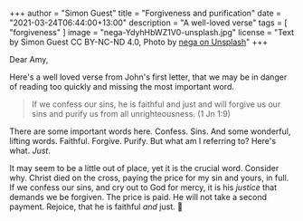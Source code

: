 +++
author = "Simon Guest"
title = "Forgiveness and purification"
date = "2021-03-24T06:44:00+13:00"
description = "A well-loved verse"
tags = [ "forgiveness" ]
image = "nega-YdyhHbWZ1V0-unsplash.jpg"
license = "Text by Simon Guest CC BY-NC-ND 4.0, Photo by [nega on Unsplash](https://unsplash.com/photos/YdyhHbWZ1V0)"
+++

Dear Amy,

Here's a well loved verse from John's first letter, that we may be in danger of reading too quickly and missing the most important word.

> If we confess our sins, he is faithful and just and will forgive us our sins and purify us from all unrighteousness. (1 Jn 1:9)

There are some important words here. Confess. Sins. And some wonderful, lifting words. Faithful. Forgive. Purify. But what am I referring to? Here's what. *Just*.

It may seem to be a little out of place, yet it is the crucial word. Consider why. Christ died on the cross, paying the price for my sin and yours, in full. If we confess our sins, and cry out to God for mercy, it is his *justice* that demands we be forgiven. The price is paid. He will not take a second payment. Rejoice, that he is faithful *and* just.
🙏
